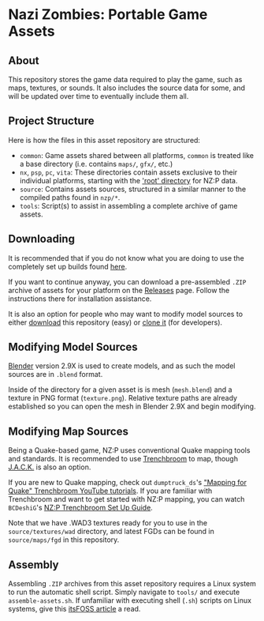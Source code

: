 # Nazi Zombies: Portable Game Assets

## About 
This repository stores the game data required to play the game, such as maps, textures, or sounds. It also includes the source data for some, and will be updated over time to eventually include them all.

## Project Structure
Here is how the files in this asset repository are structured:
* `common`: Game assets shared between all platforms, `common` is treated like a base directory (i.e. contains `maps/`, `gfx/`, etc.)
* `nx`, `psp`, `pc`, `vita`: These directories contain assets exclusive to their individual platforms, starting with the ['root' directory](https://en.wikipedia.org/wiki/Root_directory) for NZ:P data.
* `source`: Contains assets sources, structured in a similar manner to the compiled paths found in `nzp/*`. 
* `tools`: Script(s) to assist in assembling a complete archive of game assets.

## Downloading
It is recommended that if you do not know what you are doing to use the completely set up builds found [here](https://github.com/nzp-team/nzportable).

If you want to continue anyway, you can download a pre-assembled `.ZIP` archive of assets for your platform on the [Releases](https://github.com/nzp-team/assets/releases/tag/newest) page. Follow the instructions there for installation assistance.

It is also an option for people who may want to modify model sources to either [download](https://github.com/nzp-team/assets/archive/refs/heads/main.zip) this repository (easy) or [clone it](https://docs.github.com/en/repositories/creating-and-managing-repositories/cloning-a-repository) (for developers).

## Modifying Model Sources
[Blender](https://www.blender.org/) version 2.9X is used to create models, and as such the model sources are in `.blend` format.

Inside of the directory for a given asset is is mesh (`mesh.blend`) and a texture in PNG format (`texture.png`). Relative texture paths are already established so you can open the mesh in Blender 2.9X and begin modifying.

## Modifying Map Sources
Being a Quake-based game, NZ:P uses conventional Quake mapping tools and standards. It is recommended to use [Trenchbroom](https://trenchbroom.github.io/) to map, though [J.A.C.K.](https://jack.hlfx.ru/en/) is also an option.

If you are new to Quake mapping, check out `dumptruck_ds`'s ["Mapping for Quake" Trenchbroom YouTube tutorials](https://www.youtube.com/watch?v=gONePWocbqA&list=PLgDKRPte5Y0AZ_K_PZbWbgBAEt5xf74aE). If you are familiar with Trenchbroom and want to get started with NZ:P mapping, you can watch `BCDeshiG`'s [NZ:P Trenchbroom Set Up Guide](https://youtu.be/ATvpV7xyfhQ).

Note that we have .WAD3 textures ready for you to use in the `source/textures/wad` directory, and latest FGDs can be found in `source/maps/fgd` in this repository.

## Assembly
Assembling `.ZIP` archives from this asset repository requires a Linux system to run the automatic shell script. Simply navigate to `tools/` and execute `assemble-assets.sh`. If unfamiliar with executing shell (`.sh`) scripts on Linux systems, give this [itsFOSS article](https://itsfoss.com/run-shell-script-linux/) a read.
